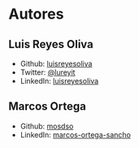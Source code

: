 # Autores

## **Luis Reyes Oliva**

* Github: [luisreyesoliva](https://github.com/luisreyesoliva)
* Twitter: [@lureyit](https://twitter.com/@lureyit)
* LinkedIn: [luisreyesoliva](https://www.linkedin.com/in/luisreyesoliva/)

## **Marcos Ortega**

* Github: [mosdso](https://github.com/mosdso)
* LinkedIn: [marcos-ortega-sancho](https://www.linkedin.com/in/marcos-ortega-sancho/)
